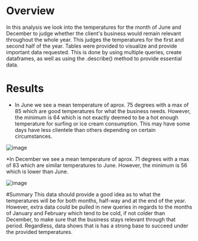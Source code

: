 # Overview
In this analysis we look into the temperatures for the month of June and December to judge whether the client's business would remain relevant throughout the whole year. This judges the temperatures for the first and second half of the year. Tables were provided to visualize and provide important data requested. This is done by using multiple queries, create dataframes, as well as using the .describe() method to provide essential data. 

# Results
* In June we see a mean temperature of aprox. 75 degrees with a max of 85 which are good temperatures for what the business needs. However, the minimum is 64 which is not exactly deemed to be a hot enough temperature for surfing or ice cream consumption. This may have some days have less clientele than others depending on certain circumstances.

![image](https://user-images.githubusercontent.com/104467610/178868326-93a94fd4-99a2-4932-9ab4-c07ddd7e4e17.png)

*In December we see a mean temperature of aprox. 71 degrees with a max of 83 which are similar temperatures to June. However, the minimum is 56 which is lower than June.

![image](https://user-images.githubusercontent.com/104467610/178868774-60427be7-f939-4a38-8e7d-f431f163bcab.png)

#Summary
This data should provide a good idea as to what the temperatures will be for both months, half-way and at the end of the year. However, extra data could be pulled in new queries in regards to the months of January and February which tend to be cold, if not colder than December, to make sure that the business stays relevant through that period. Regardless, data shows that is has a strong base to succeed under the provided temperatures. 
